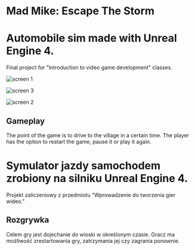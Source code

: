Mad Mike: Escape The Storm
===========================
# Automobile sim made with Unreal Engine 4. 
Final project for "Introduction to video game development" classes. 

![screen 1](https://user-images.githubusercontent.com/49094709/110365385-4265d200-8045-11eb-97e5-a60815e580ed.png)

![screen 3](https://user-images.githubusercontent.com/49094709/110365989-01ba8880-8046-11eb-9cd7-d96500961304.png)

![screen 2](https://user-images.githubusercontent.com/49094709/110365983-fff0c500-8045-11eb-92a0-bb6b043850a8.png)

## Gameplay

The point of the game is to drive to the village in a certain time. The player has the option to restart the game, pause it or play it again.

#

# Symulator jazdy samochodem zrobiony na silniku Unreal Engine 4. 
Projekt zaliczeniowy z przedmiotu "Wprowadzenie do tworzenia gier wideo."

## Rozgrywka

Celem gry jest dojechanie do wioski w określonym czasie. Gracz ma możliwość zrestartowania gry, zatrzymania jej czy zagrania ponownie. 
